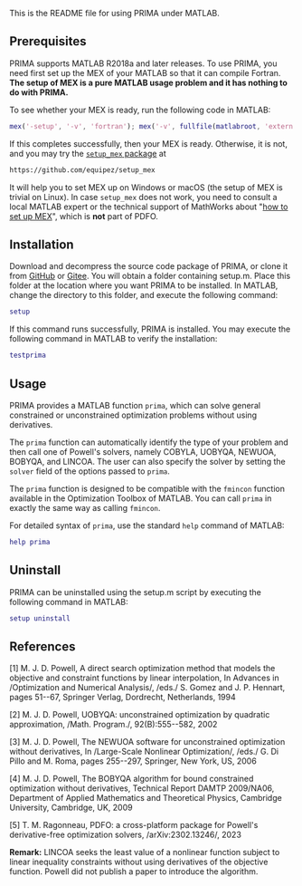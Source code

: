 This is the README file for using PRIMA under MATLAB.

## Prerequisites

PRIMA supports MATLAB R2018a and later releases. To use PRIMA, you need first
set up the MEX of your MATLAB so that it can compile Fortran.
**The setup of MEX is a pure MATLAB usage problem and it has nothing to do with PRIMA.**

To see whether your MEX is ready, run the following code in MATLAB:

```matlab
mex('-setup', '-v', 'fortran'); mex('-v', fullfile(matlabroot, 'extern', 'examples', 'refbook', 'timestwo.F'));
```

If this completes successfully, then your MEX is ready. Otherwise, it is not, and
you may try the [`setup_mex` package](https://github.com/equipez/setup_mex) at
```bash
https://github.com/equipez/setup_mex
```
It will help you to set MEX up on Windows or macOS (the setup of MEX is trivial on Linux).
In case `setup_mex` does not work, you need to consult a local MATLAB expert or the technical support of
MathWorks about "[how to set up MEX](https://www.mathworks.com/help/matlab/ref/mex.html)", which is
**not** part of PDFO.


## Installation

Download and decompress the source code package of PRIMA, or clone it from [GitHub](https://github.com/libprima/prima) or [Gitee](https://gitee.com/zaikunzhang/prima).
You will obtain a folder containing setup.m. Place this folder at the location where you
want PRIMA to be installed. In MATLAB, change the directory to this folder,
and execute the following command:

```matlab
setup
```

If this command runs successfully, PRIMA is installed. You may execute the
following command in MATLAB to verify the installation:

```matlab
testprima
```


## Usage

PRIMA provides a MATLAB function `prima`, which can solve general
constrained or unconstrained optimization problems without using derivatives.

The `prima` function can automatically identify the type of your problem
and then call one of Powell's solvers, namely COBYLA, UOBYQA, NEWUOA, BOBYQA,
and LINCOA. The user can also specify the solver by setting the `solver` field
of the options passed to `prima`.

The `prima` function is designed to be compatible with the `fmincon`
function available in the Optimization Toolbox of MATLAB. You can call `prima`
in exactly the same way as calling `fmincon`.

For detailed syntax of `prima`, use the standard `help` command of MATLAB:

```matlab
help prima
```



## Uninstall

PRIMA can be uninstalled using the setup.m script by executing the following
command in MATLAB:

```matlab
setup uninstall
```

## References

[1] M. J. D. Powell, A direct search optimization method that models the
objective and constraint functions by linear interpolation, In Advances
in /Optimization and Numerical Analysis/, /eds./ S. Gomez and J. P. Hennart,
pages 51--67, Springer Verlag, Dordrecht, Netherlands, 1994

[2] M. J. D. Powell, UOBYQA: unconstrained optimization by quadratic
approximation, /Math. Program./, 92(B):555--582, 2002

[3] M. J. D. Powell, The NEWUOA software for unconstrained optimization
without derivatives, In /Large-Scale Nonlinear Optimization/, /eds./ G. Di Pillo
and M. Roma, pages 255--297, Springer, New York, US, 2006

[4] M. J. D. Powell, The BOBYQA algorithm for bound constrained
optimization without derivatives, Technical Report DAMTP 2009/NA06,
Department of Applied Mathematics and Theoretical Physics, Cambridge
University, Cambridge, UK, 2009

[5] T. M. Ragonneau, PDFO: a cross-platform package for Powell's derivative-free 
optimization solvers, /arXiv:2302.13246/, 2023


**Remark:** LINCOA seeks the least value of a nonlinear function subject to
linear inequality constraints without using derivatives of the objective
function. Powell did not publish a paper to introduce the algorithm.
